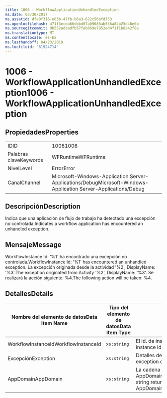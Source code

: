 ```yaml
---
title: 1006 - WorkflowApplicationUnhandledException
ms.date: 03/30/2017
ms.assetid: dfe0f316-e03b-47fb-b6a3-622c56bfd753
ms.openlocfilehash: 471f3ecea66ebbd07a09686ab536a84b25d46e6b
ms.sourcegitcommit: 9b552addadfb57fab0b9e7852ed4f1f1b8a42f8e
ms.translationtype: MT
ms.contentlocale: es-ES
ms.lasthandoff: 04/23/2019
ms.locfileid: "61924714"
---
```

# <a name="1006---workflowapplicationunhandledexception"></a><span data-ttu-id="3ca3b-102">1006 - WorkflowApplicationUnhandledException</span><span class="sxs-lookup"><span data-stu-id="3ca3b-102">1006 - WorkflowApplicationUnhandledException</span></span>
## <a name="properties"></a><span data-ttu-id="3ca3b-103">Propiedades</span><span class="sxs-lookup"><span data-stu-id="3ca3b-103">Properties</span></span>  
  
|||  
|-|-|  
|<span data-ttu-id="3ca3b-104">ID</span><span class="sxs-lookup"><span data-stu-id="3ca3b-104">ID</span></span>|<span data-ttu-id="3ca3b-105">1006</span><span class="sxs-lookup"><span data-stu-id="3ca3b-105">1006</span></span>|  
|<span data-ttu-id="3ca3b-106">Palabras clave</span><span class="sxs-lookup"><span data-stu-id="3ca3b-106">Keywords</span></span>|<span data-ttu-id="3ca3b-107">WFRuntime</span><span class="sxs-lookup"><span data-stu-id="3ca3b-107">WFRuntime</span></span>|  
|<span data-ttu-id="3ca3b-108">Nivel</span><span class="sxs-lookup"><span data-stu-id="3ca3b-108">Level</span></span>|<span data-ttu-id="3ca3b-109">Error</span><span class="sxs-lookup"><span data-stu-id="3ca3b-109">Error</span></span>|  
|<span data-ttu-id="3ca3b-110">Canal</span><span class="sxs-lookup"><span data-stu-id="3ca3b-110">Channel</span></span>|<span data-ttu-id="3ca3b-111">Microsoft-Windows-Application Server-Applications/Debug</span><span class="sxs-lookup"><span data-stu-id="3ca3b-111">Microsoft-Windows-Application Server-Applications/Debug</span></span>|  
  
## <a name="description"></a><span data-ttu-id="3ca3b-112">Descripción</span><span class="sxs-lookup"><span data-stu-id="3ca3b-112">Description</span></span>  
 <span data-ttu-id="3ca3b-113">Indica que una aplicación de flujo de trabajo ha detectado una excepción no controlada.</span><span class="sxs-lookup"><span data-stu-id="3ca3b-113">Indicates a workflow application has encountered an unhandled exception.</span></span>  
  
## <a name="message"></a><span data-ttu-id="3ca3b-114">Mensaje</span><span class="sxs-lookup"><span data-stu-id="3ca3b-114">Message</span></span>  
 <span data-ttu-id="3ca3b-115">WorkflowInstance Id: '%1' ha encontrado una excepción no controlada.</span><span class="sxs-lookup"><span data-stu-id="3ca3b-115">WorkflowInstance Id: '%1' has encountered an unhandled exception.</span></span>  <span data-ttu-id="3ca3b-116">La excepción originada desde la actividad '%2', DisplayName: '%3'.</span><span class="sxs-lookup"><span data-stu-id="3ca3b-116">The exception originated from Activity '%2', DisplayName: '%3'.</span></span>  <span data-ttu-id="3ca3b-117">Se realizará la acción siguiente: %4.</span><span class="sxs-lookup"><span data-stu-id="3ca3b-117">The following action will be taken: %4.</span></span>  
  
## <a name="details"></a><span data-ttu-id="3ca3b-118">Detalles</span><span class="sxs-lookup"><span data-stu-id="3ca3b-118">Details</span></span>  
  
|<span data-ttu-id="3ca3b-119">Nombre del elemento de datos</span><span class="sxs-lookup"><span data-stu-id="3ca3b-119">Data Item Name</span></span>|<span data-ttu-id="3ca3b-120">Tipo del elemento de datos</span><span class="sxs-lookup"><span data-stu-id="3ca3b-120">Data Item Type</span></span>|<span data-ttu-id="3ca3b-121">Descripción</span><span class="sxs-lookup"><span data-stu-id="3ca3b-121">Description</span></span>|  
|--------------------|--------------------|-----------------|  
|<span data-ttu-id="3ca3b-122">WorkflowInstanceId</span><span class="sxs-lookup"><span data-stu-id="3ca3b-122">WorkflowInstanceId</span></span>|`xs:string`|<span data-ttu-id="3ca3b-123">El id. de instancia del flujo de trabajo.</span><span class="sxs-lookup"><span data-stu-id="3ca3b-123">The instance id for the workflow</span></span>|  
|<span data-ttu-id="3ca3b-124">Excepción</span><span class="sxs-lookup"><span data-stu-id="3ca3b-124">Exception</span></span>|`xs:string`|<span data-ttu-id="3ca3b-125">Detalles de la excepción para la excepción</span><span class="sxs-lookup"><span data-stu-id="3ca3b-125">The exception details for the exception</span></span>|  
|<span data-ttu-id="3ca3b-126">AppDomain</span><span class="sxs-lookup"><span data-stu-id="3ca3b-126">AppDomain</span></span>|`xs:string`|<span data-ttu-id="3ca3b-127">La cadena devuelta por AppDomain.CurrentDomain.FriendlyName.</span><span class="sxs-lookup"><span data-stu-id="3ca3b-127">The string returned by AppDomain.CurrentDomain.FriendlyName.</span></span>|

